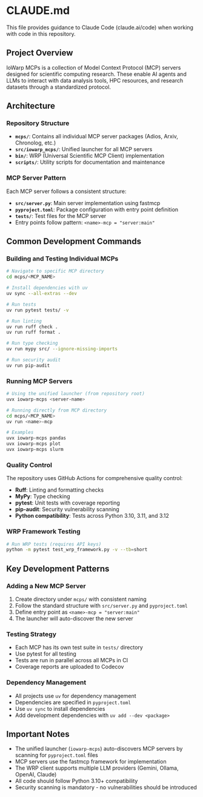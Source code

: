 # CLAUDE.md

This file provides guidance to Claude Code (claude.ai/code) when working with code in this repository.

## Project Overview

IoWarp MCPs is a collection of Model Context Protocol (MCP) servers designed for scientific computing research. These enable AI agents and LLMs to interact with data analysis tools, HPC resources, and research datasets through a standardized protocol.

## Architecture

### Repository Structure
- **`mcps/`**: Contains all individual MCP server packages (Adios, Arxiv, Chronolog, etc.)
- **`src/iowarp_mcps/`**: Unified launcher for all MCP servers
- **`bin/`**: WRP (Universal Scientific MCP Client) implementation
- **`scripts/`**: Utility scripts for documentation and maintenance

### MCP Server Pattern
Each MCP server follows a consistent structure:
- **`src/server.py`**: Main server implementation using fastmcp
- **`pyproject.toml`**: Package configuration with entry point definition
- **`tests/`**: Test files for the MCP server
- Entry points follow pattern: `<name>-mcp = "server:main"`

## Common Development Commands

### Building and Testing Individual MCPs
```bash
# Navigate to specific MCP directory
cd mcps/<MCP_NAME>

# Install dependencies with uv
uv sync --all-extras --dev

# Run tests
uv run pytest tests/ -v

# Run linting
uv run ruff check .
uv run ruff format .

# Run type checking
uv run mypy src/ --ignore-missing-imports

# Run security audit
uv run pip-audit
```

### Running MCP Servers
```bash
# Using the unified launcher (from repository root)
uvx iowarp-mcps <server-name>

# Running directly from MCP directory
cd mcps/<MCP_NAME>
uv run <name>-mcp

# Examples
uvx iowarp-mcps pandas
uvx iowarp-mcps plot
uvx iowarp-mcps slurm
```

### Quality Control
The repository uses GitHub Actions for comprehensive quality control:
- **Ruff**: Linting and formatting checks
- **MyPy**: Type checking
- **pytest**: Unit tests with coverage reporting
- **pip-audit**: Security vulnerability scanning
- **Python compatibility**: Tests across Python 3.10, 3.11, and 3.12

### WRP Framework Testing
```bash
# Run WRP tests (requires API keys)
python -m pytest test_wrp_framework.py -v --tb=short
```

## Key Development Patterns

### Adding a New MCP Server
1. Create directory under `mcps/` with consistent naming
2. Follow the standard structure with `src/server.py` and `pyproject.toml`
3. Define entry point as `<name>-mcp = "server:main"`
4. The launcher will auto-discover the new server

### Testing Strategy
- Each MCP has its own test suite in `tests/` directory
- Use pytest for all testing
- Tests are run in parallel across all MCPs in CI
- Coverage reports are uploaded to Codecov

### Dependency Management
- All projects use `uv` for dependency management
- Dependencies are specified in `pyproject.toml`
- Use `uv sync` to install dependencies
- Add development dependencies with `uv add --dev <package>`

## Important Notes

- The unified launcher (`iowarp-mcps`) auto-discovers MCP servers by scanning for `pyproject.toml` files
- MCP servers use the fastmcp framework for implementation
- The WRP client supports multiple LLM providers (Gemini, Ollama, OpenAI, Claude)
- All code should follow Python 3.10+ compatibility
- Security scanning is mandatory - no vulnerabilities should be introduced